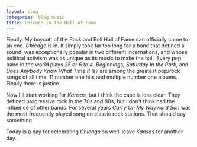```yaml
---
layout: blog
categories: blog music
title: Chicago in The Hall of Fame
---
```

Finally.  My boycott of the Rock and Roll Hall of Fame can officially come to an end.  *Chicago* is in.  It simply took far too long for a band that defined a sound, was exceptionally popular in two different incarnations, and whose political activism was as unique as its music to make the hall.  Every pep band in the world plays *25 or 6 to 4*.  *Beginnings*, *Saturday In the Park*, and *Does Anybody Know What Time It Is?* are among the greatest pop/rock songs of all time.  11 number one hits and multiple number one albums.  Finally there is justice.

Now I'll start working for *Kansas*, but I think the case is less clear.  They defined progressive rock in the 70s and 80s, but I don't think had the influence of other bands.  For several years *Carry On My Wayward Son* was the most frequently played song on classic rock stations.  That should say something.

Today is a day for celebrating *Chicago* so we'll leave *Kansas* for another day.
